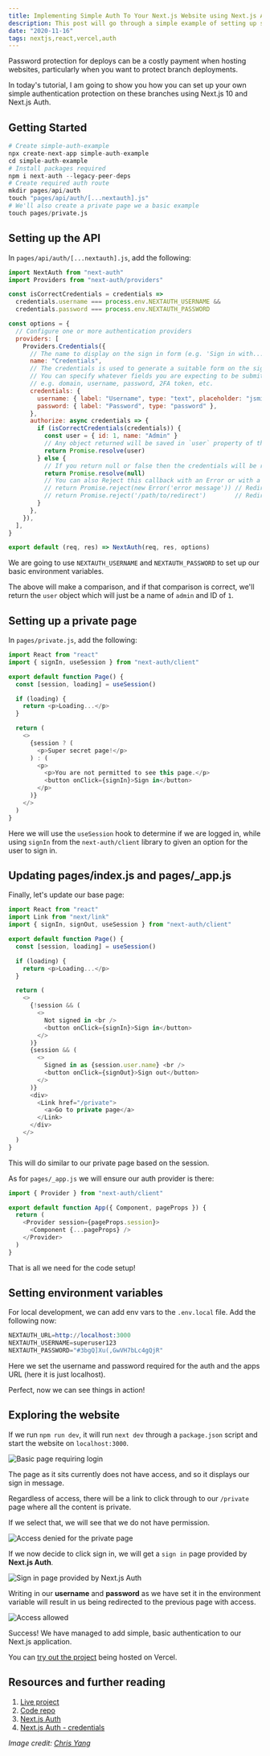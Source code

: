 ```yaml
---
title: Implementing Simple Auth To Your Next.js Website using Next.js Auth
description: This post will go through a simple example of setting up simple authentication with a user and password to your Next.js website.
date: "2020-11-16"
tags: nextjs,react,vercel,auth
---
```


Password protection for deploys can be a costly payment when hosting websites, particularly when you want to protect branch deployments.

In today's tutorial, I am going to show you how you can set up your own simple authentication protection on these branches using Next.js 10 and Next.js Auth.

<Ad />

## Getting Started

```s
# Create simple-auth-example
npx create-next-app simple-auth-example
cd simple-auth-example
# Install packages required
npm i next-auth --legacy-peer-deps
# Create required auth route
mkdir pages/api/auth
touch "pages/api/auth/[...nextauth].js"
# We'll also create a private page we a basic example
touch pages/private.js
```

<Ad />

## Setting up the API

In `pages/api/auth/[...nextauth].js`, add the following:

```js
import NextAuth from "next-auth"
import Providers from "next-auth/providers"

const isCorrectCredentials = credentials =>
  credentials.username === process.env.NEXTAUTH_USERNAME &&
  credentials.password === process.env.NEXTAUTH_PASSWORD

const options = {
  // Configure one or more authentication providers
  providers: [
    Providers.Credentials({
      // The name to display on the sign in form (e.g. 'Sign in with...')
      name: "Credentials",
      // The credentials is used to generate a suitable form on the sign in page.
      // You can specify whatever fields you are expecting to be submitted.
      // e.g. domain, username, password, 2FA token, etc.
      credentials: {
        username: { label: "Username", type: "text", placeholder: "jsmith" },
        password: { label: "Password", type: "password" },
      },
      authorize: async credentials => {
        if (isCorrectCredentials(credentials)) {
          const user = { id: 1, name: "Admin" }
          // Any object returned will be saved in `user` property of the JWT
          return Promise.resolve(user)
        } else {
          // If you return null or false then the credentials will be rejected
          return Promise.resolve(null)
          // You can also Reject this callback with an Error or with a URL:
          // return Promise.reject(new Error('error message')) // Redirect to error page
          // return Promise.reject('/path/to/redirect')        // Redirect to a URL
        }
      },
    }),
  ],
}

export default (req, res) => NextAuth(req, res, options)
```

We are going to use `NEXTAUTH_USERNAME` and `NEXTAUTH_PASSWORD` to set up our basic environment variables.

The above will make a comparison, and if that comparison is correct, we'll return the `user` object which will just be a name of `admin` and ID of `1`.

<Ad />

## Setting up a private page

In `pages/private.js`, add the following:

```js
import React from "react"
import { signIn, useSession } from "next-auth/client"

export default function Page() {
  const [session, loading] = useSession()

  if (loading) {
    return <p>Loading...</p>
  }

  return (
    <>
      {session ? (
        <p>Super secret page!</p>
      ) : (
        <p>
          <p>You are not permitted to see this page.</p>
          <button onClick={signIn}>Sign in</button>
        </p>
      )}
    </>
  )
}
```

Here we will use the `useSession` hook to determine if we are logged in, while using `signIn` from the `next-auth/client` library to given an option for the user to sign in.

<Ad />

## Updating pages/index.js and pages/\_app.js

Finally, let's update our base page:

```js
import React from "react"
import Link from "next/link"
import { signIn, signOut, useSession } from "next-auth/client"

export default function Page() {
  const [session, loading] = useSession()

  if (loading) {
    return <p>Loading...</p>
  }

  return (
    <>
      {!session && (
        <>
          Not signed in <br />
          <button onClick={signIn}>Sign in</button>
        </>
      )}
      {session && (
        <>
          Signed in as {session.user.name} <br />
          <button onClick={signOut}>Sign out</button>
        </>
      )}
      <div>
        <Link href="/private">
          <a>Go to private page</a>
        </Link>
      </div>
    </>
  )
}
```

This will do similar to our private page based on the session.

As for `pages/_app.js` we will ensure our auth provider is there:

```js
import { Provider } from "next-auth/client"

export default function App({ Component, pageProps }) {
  return (
    <Provider session={pageProps.session}>
      <Component {...pageProps} />
    </Provider>
  )
}
```

That is all we need for the code setup!

<Ad />

## Setting environment variables

For local development, we can add env vars to the `.env.local` file. Add the following now:

```s
NEXTAUTH_URL=http://localhost:3000
NEXTAUTH_USERNAME=superuser123
NEXTAUTH_PASSWORD="#3bgQ]Xu(,GwVH7bLc4gQjR"
```

Here we set the username and password required for the auth and the apps URL (here it is just localhost).

Perfect, now we can see things in action!

<Ad />

## Exploring the website

If we run `npm run dev`, it will run `next dev` through a `package.json` script and start the website on `localhost:3000`.

![Basic page requiring login](../assets/2020-11-16-1-basic-page.png)

The page as it sits currently does not have access, and so it displays our sign in message.

Regardless of access, there will be a link to click through to our `/private` page where all the content is private.

If we select that, we will see that we do not have permission.

![Access denied for the private page](../assets/2020-11-16-2-not-permitted.png)

If we now decide to click sign in, we will get a `sign in` page provided by **Next.js Auth**.

![Sign in page provided by Next.js Auth](../assets/2020-11-16-3-sign-in.png)

Writing in our **username** and **password** as we have set it in the environment variable will result in us being redirected to the previous page with access.

![Access allowed](../assets/2020-11-16-4-access-allowed.png)

Success! We have managed to add simple, basic authentication to our Next.js application.

You can [try out the project](https://nextjs-simple-auth.vercel.app/) being hosted on Vercel.

<Ad />

## Resources and further reading

1. [Live project](https://nextjs-simple-auth.vercel.app/)
2. [Code repo](https://github.com/okeeffed/nextjs-simple-auth)
3. [Next.js Auth](https://next-auth.js.org/)
4. [Next.js Auth - credentials](https://next-auth.js.org/providers/credentials)

_Image credit: [Chris Yang](https://unsplash.com/@chrisyangchrisfilm)_